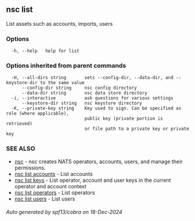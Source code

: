 ## nsc list

List assets such as accounts, imports, users

### Options

```
  -h, --help   help for list
```

### Options inherited from parent commands

```
  -H, --all-dirs string       sets --config-dir, --data-dir, and --keystore-dir to the same value
      --config-dir string     nsc config directory
      --data-dir string       nsc data store directory
  -i, --interactive           ask questions for various settings
      --keystore-dir string   nsc keystore directory
  -K, --private-key string    Key used to sign. Can be specified as role (where applicable),
                              public key (private portion is retrieved)
                              or file path to a private key or private key 
```

### SEE ALSO

* [nsc](nsc.md)	 - nsc creates NATS operators, accounts, users, and manage their permissions.
* [nsc list accounts](nsc_list_accounts.md)	 - List accounts
* [nsc list keys](nsc_list_keys.md)	 - List operator, account and user keys in the current operator and account context
* [nsc list operators](nsc_list_operators.md)	 - List operators
* [nsc list users](nsc_list_users.md)	 - List users

###### Auto generated by spf13/cobra on 18-Dec-2024
